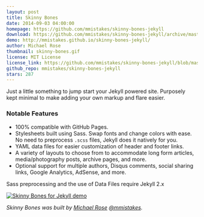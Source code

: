 ```yaml
---
layout: post
title: Skinny Bones
date: 2014-09-03 04:00:00
homepage: https://github.com/mmistakes/skinny-bones-jekyll
download: https://github.com/mmistakes/skinny-bones-jekyll/archive/master.zip
demo: http://mmistakes.github.io/skinny-bones-jekyll/
author: Michael Rose
thumbnail: skinny-bones.gif
license: MIT License
license_link: https://github.com/mmistakes/skinny-bones-jekyll/blob/master/LICENSE
github_repo: mmistakes/skinny-bones-jekyll
stars: 287
---
```


Just a little something to jump start your Jekyll powered site.
Purposely kept minimal to make adding your own markup and flare easier.



### Notable Features

* 100% compatible with GitHub Pages.
* Stylesheets built using Sass. Swap fonts and change colors with ease.
  No need to preprocess `.scss` files, Jekyll does it natively for you.
* YAML data files for easier customization of header and footer links.
* A variety of layouts to choose from to accommodate long form
  articles, media/photography posts, archive pages, and more.
* Optional support for multiple authors, Disqus comments, social
  sharing links, Google Analytics, AdSense, and more.

Sass preprocessing and the use of Data Files require Jekyll 2.x



<a href="http://mmistakes.github.io/skinny-bones-jekyll/"><img
src="http://mmistakes.github.io/skinny-bones-jekyll/images/skinny-bones-theme-feature.jpg"
alt="Skinny Bones for Jekyll demo"></a>

*Skinny Bones was built by [Michael Rose](http://mademistakes.com)
[@mmistakes](http://twitter.com/mmistakes).*
